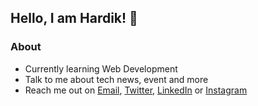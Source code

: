 ## Hello, I am Hardik! 👋

### **About**

- Currently learning Web Development
- Talk to me about tech news, event and more
- Reach me out on [Email](hardik.khandala22@gmail.com), [Twitter](https://twitter.com/hardik_khandala), [LinkedIn](https://www.linkedin.com/in/hardik-khandala/) or [Instagram](https://www.instagram.com/hardik.khandala22/)
